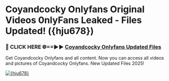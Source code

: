 # Coyandcocky Onlyfans Original Videos 0nlyFans Leaked - Files Updated! ({hju678})

<h3>🔴 CLICK HERE 🌐==►► <a href="https://tinyurl.com/ms9xzufz" rel="nofollow">Coyandcocky Onlyfans Updated Files</a></h3>

Get Coyandcocky Onlyfans and all content. Now you can access all videos and pictures of Coyandcocky Onlyfans. New Updated Files 2025!

[![{hju678}](https://i.imgur.com/PQ7UWWw.gif)](https://tinyurl.com/ms9xzufz)